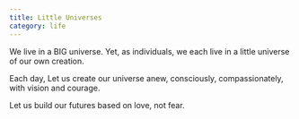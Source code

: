 ```yaml
---
title: Little Universes
category: life
---
```


We live in a BIG universe.
Yet, as individuals, we each live
in a little universe
of our own creation.

Each day,
Let us create our universe anew,
consciously, compassionately,
with vision and courage.

Let us build our futures
based on love, not fear.
